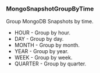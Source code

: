### MongoSnapshotGroupByTime
Group MongoDB Snapshots by time.

- HOUR - Group by hour.
- DAY - Group by day.
- MONTH - Group by month.
- YEAR - Group by year.
- WEEK - Group by week.
- QUARTER - Group by quarter.
